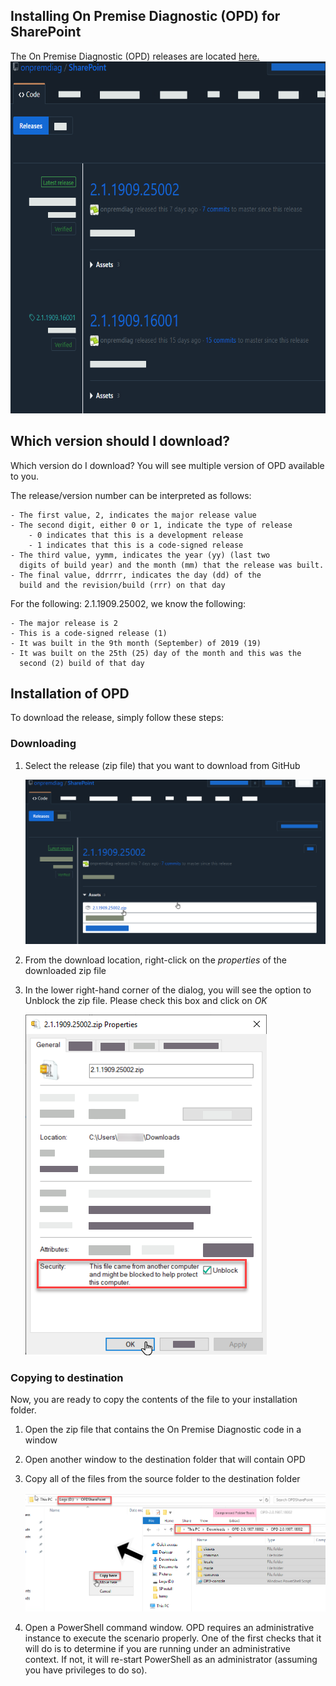 ## Installing On Premise Diagnostic (OPD) for SharePoint

The On Premise Diagnostic (OPD) releases are located [here.](https://github.com/onpremdiag/SharePoint/releases)
<img src="./media/releaserepo.png" alt="Releases" height="563" width="585"/>

## Which version should I download?

Which version do I download?
You will see multiple version of OPD available to you.

The release/version number can be interpreted as follows:

	- The first value, 2, indicates the major release value
	- The second digit, either 0 or 1, indicate the type of release
		- 0 indicates that this is a development release
		- 1 indicates that this is a code-signed release
	- The third value, yymm, indicates the year (yy) (last two 
	  digits of build year) and the month (mm) that the release was built.
	- The final value, ddrrrr, indicates the day (dd) of the 
	  build and the revision/build (rrr) on that day

For the following: 2.1.1909.25002, we know the following:

	- The major release is 2
	- This is a code-signed release (1)
	- It was built in the 9th month (September) of 2019 (19)
	- It was built on the 25th (25) day of the month and this was the 
	  second (2) build of that day
 
## Installation of OPD
To download the release, simply follow these steps:

### Downloading

1. Select the release (zip file) that you want to download from GitHub

	<img src="./media/selectrelease.png" alt="Select the release to download" />

2. From the download location, right-click on the *properties* of the downloaded zip file
3. In the lower right-hand corner of the dialog, you will see the option to Unblock the zip file. Please check this box and click on *OK* 

	<img src="./media/unblockzip.png" alt="Unblock the zip file" />

### Copying to destination

Now, you are ready to copy the contents of the file to your installation folder.

1. Open the zip file that contains the On Premise Diagnostic code in a window
2. Open another window to the destination folder that will contain OPD
3. Copy all of the files from the source folder to the destination folder

	<img src="./media/copyfiles.png" alt="Copy files from source to destination" />

4. Open a PowerShell command window. OPD requires an administrative instance to execute the scenario properly. One of the first
checks that it will do is to determine if you are running under an administrative context. If not, it will re-start PowerShell
as an administrator (assuming you have privileges to do so).
